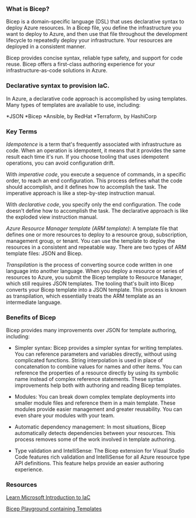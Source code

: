 ### What is Bicep?

Bicep is a domain-specific language (DSL) that uses declarative syntax to deploy Azure resources. In a Bicep file, you define the infrastructure you want to deploy to Azure, and then use that file throughout the development lifecycle to repeatedly deploy your infrastructure. Your resources are deployed in a consistent manner.

Bicep provides concise syntax, reliable type safety, and support for code reuse. Bicep offers a first-class authoring experience for your infrastructure-as-code solutions in Azure.

### Declarative syntax to provision IaC.

In Azure, a declarative code approach is accomplished by using templates. Many types of templates are available to use, including:

*JSON
*Bicep
*Ansible, by RedHat
*Terraform, by HashiCorp

### Key Terms

*Idempotence* is a term that's frequently associated with infrastructure as code. When an operation is idempotent, it means that it provides the same result each time it's run. If you choose tooling that uses idempotent operations, you can avoid configuration drift.

With *imperative code*, you execute a sequence of commands, in a specific order, to reach an end configuration. This process defines what the code should accomplish, and it defines how to accomplish the task. The imperative approach is like a step-by-step instruction manual.

With *declarative code*, you specify only the end configuration. The code doesn't define how to accomplish the task. The declarative approach is like the exploded view instruction manual.

*Azure Resource Manager template (ARM template)*: A template file that defines one or more resources to deploy to a resource group, subscription, management group, or tenant. You can use the template to deploy the resources in a consistent and repeatable way. There are two types of ARM template files: JSON and Bicep. 

*Transpilation* is the process of converting source code written in one language into another language.  When you deploy a resource or series of resources to Azure, you submit the Bicep template to Resource Manager, which still requires JSON templates. The tooling that's built into Bicep converts your Bicep template into a JSON template. This process is known as transpilation, which essentially treats the ARM template as an intermediate language.

### Benefits of Bicep

Bicep provides many improvements over JSON for template authoring, including:

* Simpler syntax: Bicep provides a simpler syntax for writing templates. You can reference parameters and variables directly, without using complicated functions. String interpolation is used in place of concatenation to combine values for names and other items. You can reference the properties of a resource directly by using its symbolic name instead of complex reference statements. These syntax improvements help both with authoring and reading Bicep templates.

* Modules: You can break down complex template deployments into smaller module files and reference them in a main template. These modules provide easier management and greater reusability. You can even share your modules with your team.

* Automatic dependency management: In most situations, Bicep automatically detects dependencies between your resources. This process removes some of the work involved in template authoring.

* Type validation and IntelliSense: The Bicep extension for Visual Studio Code features rich validation and IntelliSense for all Azure resource type API definitions. This feature helps provide an easier authoring experience.

### Resources

[Learn Microsoft Introduction to IaC](https://learn.microsoft.com/en-us/training/modules/introduction-to-infrastructure-as-code-using-bicep/2-what-infrastructure-code)

[Bicep Playground containing Templates](https://azure.github.io/bicep/)


